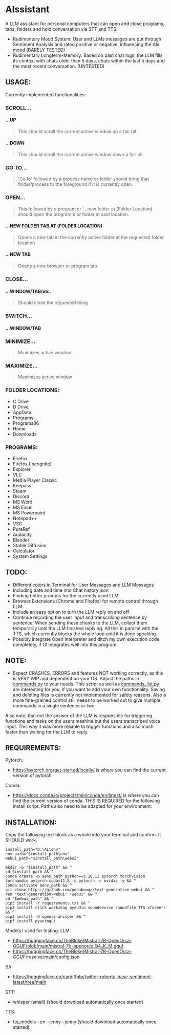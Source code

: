 # AIssistant

A LLM assistant for personal computers that can open and close programs, tabs, folders and hold conversation via STT and TTS.
- Rudimentary Mood System: User and LLMs messages are put through Sentiment Analysis and rated positive or negative, influencing the AIs mood (BARELY TESTED)
- Rudimentary Longterm-Memory: Based on past chat logs, the LLM fills its context with chats older than 5 days, chats within the last 5 days and the most recent conversation. (UNTESTED)

## USAGE:

Currently implemented functionalities:
### SCROLL...
#### ...UP
> This should scroll the current active window up a fair bit.
#### ...DOWN
> This should scroll the current active window down a fair bit.
### GO TO...
> 'Go to' followed by a process name or folder should bring that folder/process to the foreground if it is currently open.
### OPEN...
> This followed by a program or '...new folder at (Folder Location) should open the programm or folder at said location.
#### ...NEW FOLDER TAB AT (FOLDER LOCATION)
> Opens a new tab in the currently active folder at the requested folder location
#### ...NEW TAB
> Opens a new browser or program tab
### CLOSE...
#### ...WINDOW/TAB/etc.
> Should close the requested thing
### SWITCH...
#### ...WINDOW/TAB
### MINIMIZE...
> Minimizes active window
### MAXIMIZE...
> Maximizes active window

### FOLDER LOCATIONS:
- C Drive
- D Drive
- AppData
- Programs
- Programs86
- Home
- Downloads

### PROGRAMS:
- Firefox
- Firefox (Incognito)
- Explorer
- VLC
- Media Player Classic
- Keepass
- Steam
- Discord
- MS Word
- MS Excel
- MS Powerpoint
- Notepad++
- VSC
- PureRef
- Audacity
- Blender
- Stable Diffusion
- Calculator
- System Settings

## TODO:

- Different colors in Terminal for User Messages and LLM Messages
- Including date and time into Chat history json
- Finding better prompts for the currently used LLM
- Browser Extensions (Chrome and Firefox) for remote control through LLM
- Include an easy option to turn the LLM reply on and off
- Continue recording the user input and transcribing sentence by sentence. When sending these chunks to the LLM, collect them temporarily until the LLM finished replying.
All this in parallel with the TTS, which currently blocks the whole loop until it is done speaking.
- Possibly integrate Open Interpreter and ditch my own execution code completely, if OI integrates well into this program.

## NOTE:
- Expect CRASHES, ERRORS and features NOT working correctly, as this is VERY WIP and dependent on your OS. Adjust the paths in [commands.py](https://github.com/Bl4ckh34d/AIssistant/blob/5f7ef44548ab6323a588dc9b6d2560adafca794d/scripts/commands.py#L13-L30) to your needs. This script as well as [commands_list.py](https://github.com/Bl4ckh34d/AIssistant/blob/main/scripts/command_list.py) are interesting for you, if you want to add your own functionality. Saving and deleting files is currently not implemented for safety reasons. Also a more fine-grained control still needs to be worked out to give multiple commands in a single sentence or two.

Also note, that not the answer of the LLM is responsible for triggering functions and tasks on the users mashine but the users transcribed voice input.
This way it was more reliable to trigger functions and also much faster than waiting for the LLM to reply.

## REQUIREMENTS:
Pytorch:
- https://pytorch.org/get-started/locally/ is where you can find the current version of pytorch

Conda:
- https://docs.conda.io/projects/miniconda/en/latest/ is where you can find the current version of conda. THIS IS REQUIRED for the following install script. Paths also need to be adapted for your environment:


## INSTALLATION:
Copy the following text block as a whole into your terminal and confirm. It SHOULD work.

```shell
install_path="D:\AI\env"
env_path="$install_path\env"
webui_path="$install_path\webui"

mkdir -p "$install_path" && ^
cd $install_path && ^
conda create -p $env_path python==3.10.11 pytorch torchvision torchaudio pytorch-cuda=11.8 -c pytorch -c nvidia -y && ^
conda activate $env_path && ^
git clone https://github.com/oobabooga/text-generation-webui && ^
ren "text-generation-webui" "webui" && ^
cd "$webui_path" && ^
pip3 install -r requirements.txt && ^
pip3 install click werkzeug pyaudio sounddevice soundfile TTS xformers && ^
pip3 install -U openai-whisper && ^
pip3 install pyautogui
```

Models I used for testing:
LLM:
- https://huggingface.co/TheBloke/Mistral-7B-OpenOrca-GGUF/blob/main/mistral-7b-openorca.Q4_K_M.gguf
- https://huggingface.co/TheBloke/Mistral-7B-OpenOrca-GGUF/resolve/main/config.json

SA:
- https://huggingface.co/cardiffnlp/twitter-roberta-base-sentiment-latest/tree/main

STT:
- whisper (small) (should download automatically once started)

TTS:
- tts_models--en--jenny--jenny (should download automatically once started)